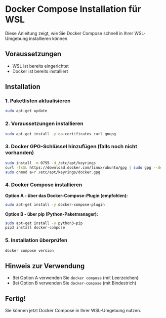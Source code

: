 # Docker Compose Installation für WSL

Diese Anleitung zeigt, wie Sie Docker Compose schnell in Ihrer WSL-Umgebung installieren können.

## Voraussetzungen
- WSL ist bereits eingerichtet
- Docker ist bereits installiert

## Installation

### 1. Paketlisten aktualisieren

```bash
sudo apt-get update
```

### 2. Voraussetzungen installieren

```bash
sudo apt-get install -y ca-certificates curl gnupg
```

### 3. Docker GPG-Schlüssel hinzufügen (falls noch nicht vorhanden)

```bash
sudo install -m 0755 -d /etc/apt/keyrings
curl -fsSL https://download.docker.com/linux/ubuntu/gpg | sudo gpg --dearmor -o /etc/apt/keyrings/docker.gpg
sudo chmod a+r /etc/apt/keyrings/docker.gpg
```

### 4. Docker Compose installieren

**Option A - über das Docker-Compose-Plugin (empfohlen):**

```bash
sudo apt-get install -y docker-compose-plugin
```

**Option B - über pip (Python-Paketmanager):**

```bash
sudo apt-get install -y python3-pip
pip3 install docker-compose
```

### 5. Installation überprüfen

```bash
docker compose version
```

## Hinweis zur Verwendung

- Bei Option A verwenden Sie `docker compose` (mit Leerzeichen)
- Bei Option B verwenden Sie `docker-compose` (mit Bindestrich)

## Fertig!

Sie können jetzt Docker Compose in Ihrer WSL-Umgebung nutzen.
